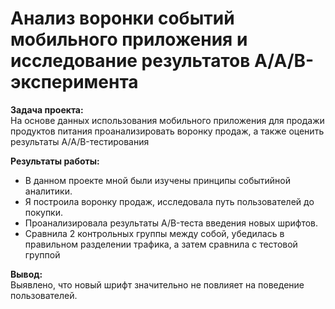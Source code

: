 # Анализ воронки событий мобильного приложения и исследование результатов A/A/B-эксперимента

 **Задача проекта:**
 \
 На основе данных использования мобильного приложения для продажи продуктов питания проанализировать воронку продаж, а также оценить результаты A/A/B-тестирования 

 **Результаты работы:** 
- В данном проекте мной были изучены принципы событийной аналитики.
- Я построила  воронку продаж, исследовала путь пользователей до покупки.
- Проанализировала результаты A/B-теста введения новых шрифтов.
- Сравнила 2 контрольных группы между собой, убедилась в правильном разделении трафика, а затем сравнила с тестовой группой

**Вывод:**
\
Выявлено, что новый шрифт значительно не повлияет на поведение пользователей.

